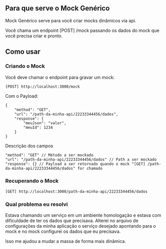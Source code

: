 ## Para que serve o Mock Genérico

Mock Genérico serve para você criar mocks dinâmicos via api.

Você chama um endpoint [POST] /mock passando os dados do mock que você precisa criar e pronto.

## Como usar

### Criando o Mock
Você deve chamar o endpoint para gravar um mock:

    [POST] http://localhost:3000/mock
Com o Payload:
```
{
	"method": "GET",
	"url": "/path-da-minha-api/22233344456/dados",
	"response": {
		"meuJson": "valor",
		"meuId": 1234
	}
}
```
Descrição dos campos
```
"method": "GET" // Método a ser mockado
"url": "/path-da-minha-api/22233344456/dados" // Path a ser mockado
"response": {} // Payload a ser retornado quando o mock "[GET] /path-da-minha-api/22233344456/dados" for chamado
```

### Recuperando o Mock
    [GET] http://localhost:3000/path-da-minha-api/22233344456/dados

### Qual problema eu resolvi

Estava chamando um serviço em um ambiente homologação e estava com dificuldade de ter os dados que precisava.
Alterei no arquivo de configurações da minha aplicação o serviço desejado apontando para o mock e no mock configurei os dados que eu precisava.

Isso me ajudou a mudar a massa de forma mais dinâmica.